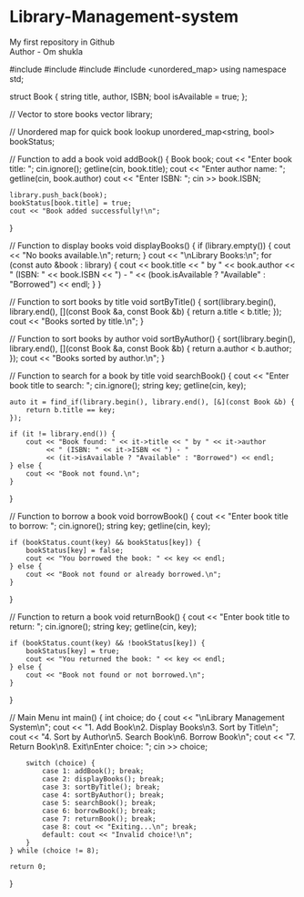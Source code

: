 # Library-Management-system
My first repository in Github 
<br>
Author - Om shukla 

#include <iostream>
#include <vector>
#include <algorithm>
#include <unordered_map>
using namespace std;

struct Book {
    string title, author, ISBN;
    bool isAvailable = true;
};

// Vector to store books
vector<Book> library;

// Unordered map for quick book lookup
unordered_map<string, bool> bookStatus;

// Function to add a book
void addBook() {
    Book book;
    cout << "Enter book title: ";
    cin.ignore();
    getline(cin, book.title);
    cout << "Enter author name: ";
    getline(cin, book.author)
    cout << "Enter ISBN: ";
    cin >> book.ISBN;

    library.push_back(book);
    bookStatus[book.title] = true;
    cout << "Book added successfully!\n";
}

// Function to display books
void displayBooks() {
    if (library.empty()) {
        cout << "No books available.\n";
        return;
    }
    cout << "\nLibrary Books:\n";
    for (const auto &book : library) {
        cout << book.title << " by " << book.author 
             << " (ISBN: " << book.ISBN << ") - " 
             << (book.isAvailable ? "Available" : "Borrowed") << endl;
    }
}

// Function to sort books by title
void sortByTitle() {
    sort(library.begin(), library.end(), [](const Book &a, const Book &b) {
        return a.title < b.title;
    });
    cout << "Books sorted by title.\n";
}

// Function to sort books by author
void sortByAuthor() {
    sort(library.begin(), library.end(), [](const Book &a, const Book &b) {
        return a.author < b.author;
    });
    cout << "Books sorted by author.\n";
}

// Function to search for a book by title
void searchBook() {
    cout << "Enter book title to search: ";
    cin.ignore();
    string key;
    getline(cin, key);

    auto it = find_if(library.begin(), library.end(), [&](const Book &b) {
        return b.title == key;
    });

    if (it != library.end()) {
        cout << "Book found: " << it->title << " by " << it->author 
             << " (ISBN: " << it->ISBN << ") - " 
             << (it->isAvailable ? "Available" : "Borrowed") << endl;
    } else {
        cout << "Book not found.\n";
    }
}

// Function to borrow a book
void borrowBook() {
    cout << "Enter book title to borrow: ";
    cin.ignore();
    string key;
    getline(cin, key);

    if (bookStatus.count(key) && bookStatus[key]) {
        bookStatus[key] = false;
        cout << "You borrowed the book: " << key << endl;
    } else {
        cout << "Book not found or already borrowed.\n";
    }
}

// Function to return a book
void returnBook() {
    cout << "Enter book title to return: ";
    cin.ignore();
    string key;
    getline(cin, key);

    if (bookStatus.count(key) && !bookStatus[key]) {
        bookStatus[key] = true;
        cout << "You returned the book: " << key << endl;
    } else {
        cout << "Book not found or not borrowed.\n";
    }
}

// Main Menu
int main() {
    int choice;
    do {
        cout << "\nLibrary Management System\n";
        cout << "1. Add Book\n2. Display Books\n3. Sort by Title\n";
        cout << "4. Sort by Author\n5. Search Book\n6. Borrow Book\n";
        cout << "7. Return Book\n8. Exit\nEnter choice: ";
        cin >> choice;

        switch (choice) {
            case 1: addBook(); break;
            case 2: displayBooks(); break;
            case 3: sortByTitle(); break;
            case 4: sortByAuthor(); break;
            case 5: searchBook(); break;
            case 6: borrowBook(); break;
            case 7: returnBook(); break;
            case 8: cout << "Exiting...\n"; break;
            default: cout << "Invalid choice!\n";
        }
    } while (choice != 8);

    return 0;
}
